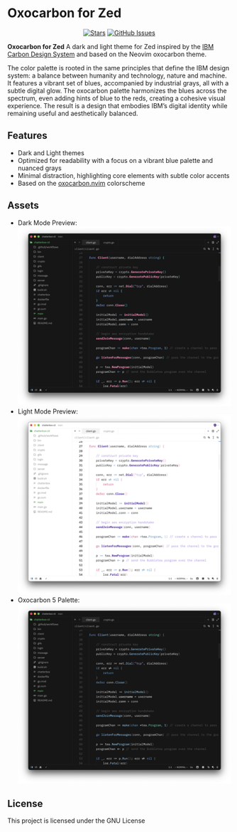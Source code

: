 # Oxocarbon for Zed

</div>

<div align="center">

[![Stars](https://img.shields.io/github/stars/danielgrbacbravo/oxocarbon-zed?color=%23b66467&style=for-the-badge)](https://github.com/nyoom-engineering/oxocarbon/stargazers)
[![GitHub Issues](https://img.shields.io/github/issues/danielgrbacbravo/oxocarbon-zed?color=%238c977d&style=for-the-badge)](https://github.com/nyoom-engineering/oxocarbon/issues)

</div>


**Oxocarbon for Zed**
A dark and light theme for Zed inspired by the [IBM Carbon Design System](https://carbondesignsystem.com/guidelines/color/overview/#themes) and based on the Neovim oxocarbon theme.

The color palette is rooted in the same principles that define the IBM design system: a balance between humanity and technology, nature and machine. It features a vibrant set of blues, accompanied by industrial grays, all with a subtle digital glow. The oxocarbon palette harmonizes the blues across the spectrum, even adding hints of blue to the reds, creating a cohesive visual experience. The result is a design that embodies IBM’s digital identity while remaining useful and aesthetically balanced.

## Features
- Dark and Light themes
- Optimized for readability with a focus on a vibrant blue palette and nuanced grays
- Minimal distraction, highlighting core elements with subtle color accents
- Based on the [oxocarbon.nvim](https://github.com/nyoom-engineering/oxocarbon.nvim.git) colorscheme

## Assets
- Dark Mode Preview: ![oxocarbon-dark](assets/oxocarbon-dark.webp)
- Light Mode Preview: ![oxocarbon-light](assets/oxocarbon-light.webp)
- Oxocarbon 5 Palette: ![oxocarbon-5](assets/oxocarbon-5.webp)

## License

This project is licensed under the GNU License
